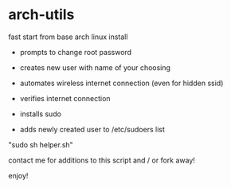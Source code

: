 # arch-utils
fast start from base arch linux install

* prompts to change root password

* creates new user with name of your choosing

* automates wireless internet connection (even for hidden ssid)

* verifies internet connection

* installs sudo

* adds newly created user to /etc/sudoers list

"sudo sh helper.sh"

contact me for additions to this script and / or fork away!

enjoy!

